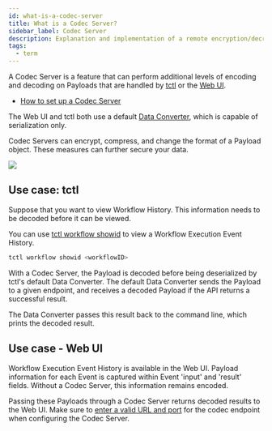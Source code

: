 ```yaml
---
id: what-is-a-codec-server
title: What is a Codec Server?
sidebar_label: Codec Server
description: Explanation and implementation of a remote encryption/decryption server.
tags:
  - term
---
```


A Codec Server is a feature that can perform additional levels of encoding and decoding on Payloads that are handled by [tctl](/tctl-v1) or the [Web UI](/web-ui).

- [How to set up a Codec Server](/clusters/how-to-set-up-codec-server/)

The Web UI and tctl both use a default [Data Converter](/concepts/what-is-a-data-converter), which is capable of serialization only.

Codec Servers can encrypt, compress, and change the format of a Payload object.
These measures can further secure your data.

![](/img/tctl-diagram-codec-server.svg)

## Use case: tctl

Suppose that you want to view Workflow History.
This information needs to be decoded before it can be viewed.

You can use [tctl workflow showid](/tctl-v1/workflow#show) to view a Workflow Execution Event History.

```bash
tctl workflow showid <workflowID>
```

With a Codec Server, the Payload is decoded before being deserialized by tctl's default Data Converter. The default Data Converter sends the Payload to a given endpoint, and receives a decoded Payload if the API returns a successful result.

The Data Converter passes this result back to the command line, which prints the decoded result.

## Use case - Web UI

Workflow Execution Event History is available in the Web UI.
Payload information for each Event is captured within Event 'input' and 'result' fields.
Without a Codec Server, this information remains encoded.

Passing these Payloads through a Codec Server returns decoded results to the Web UI.
Make sure to [enter a valid URL and port](/clusters/how-to-set-up-codec-server#web-ui) for the codec endpoint when configuring the Codec Server.

